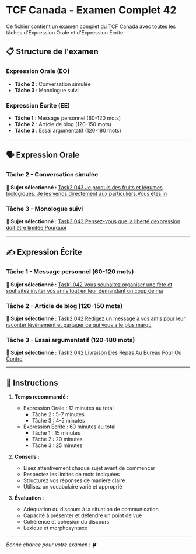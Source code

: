 # TCF Canada - Examen Complet 42

Ce fichier contient un examen complet du TCF Canada avec toutes les tâches d'Expression Orale et d'Expression Écrite.

## 📋 Structure de l'examen

### Expression Orale (EO)
- **Tâche 2** : Conversation simulée
- **Tâche 3** : Monologue suivi

### Expression Écrite (EE)  
- **Tâche 1** : Message personnel (60-120 mots)
- **Tâche 2** : Article de blog (120-150 mots)
- **Tâche 3** : Essai argumentatif (120-180 mots)

---

## 🗣️ Expression Orale

### Tâche 2 - Conversation simulée

**📄 Sujet sélectionné :** [Task2 043 Je produis des fruits et légumes biologiques. Je les vends directement aux particuliers.Vous êtes in](../tcf_canada/eo/task2/task2_043_Je_produis_des_fruits_et_légumes_biologiques._Je_les_vends_directement_aux_particuliers.Vous_êtes_in.md)

### Tâche 3 - Monologue suivi

**📄 Sujet sélectionné :** [Task3 043 Pensez-vous que la liberté dexpression doit être limitée Pourquoi](../tcf_canada/eo/task3/task3_043_Pensez-vous_que_la_liberté_dexpression_doit_être_limitée_Pourquoi.md)

---

## ✍️ Expression Écrite

### Tâche 1 - Message personnel (60-120 mots)

**📄 Sujet sélectionné :** [Task1 042 Vous souhaitez organiser une fête et souhaitez inviter vos amis tout en leur demandant un coup de ma](../tcf_canada/ee/task1/task1_042_Vous_souhaitez_organiser_une_fête_et_souhaitez_inviter_vos_amis_tout_en_leur_demandant_un_coup_de_ma.md)

### Tâche 2 - Article de blog (120-150 mots)

**📄 Sujet sélectionné :** [Task2 042 Rédigez un message à vos amis pour leur raconter lévénement et partager ce qui vous a le plus marqu](../tcf_canada/ee/task2/task2_042_Rédigez_un_message_à_vos_amis_pour_leur_raconter_lévénement_et_partager_ce_qui_vous_a_le_plus_marqu.md)

### Tâche 3 - Essai argumentatif (120-180 mots)

**📄 Sujet sélectionné :** [Task3 042 Livraison Des Repas Au Bureau Pour Ou Contre](../tcf_canada/ee/task3/task3_042_Livraison_Des_Repas_Au_Bureau_Pour_Ou_Contre.md)

---

## 📝 Instructions

1. **Temps recommandé :**
   - Expression Orale : 12 minutes au total
     - Tâche 2 : 5-7 minutes
     - Tâche 3 : 4-5 minutes
   - Expression Écrite : 60 minutes au total
     - Tâche 1 : 15 minutes
     - Tâche 2 : 20 minutes  
     - Tâche 3 : 25 minutes

2. **Conseils :**
   - Lisez attentivement chaque sujet avant de commencer
   - Respectez les limites de mots indiquées
   - Structurez vos réponses de manière claire
   - Utilisez un vocabulaire varié et approprié

3. **Évaluation :**
   - Adéquation du discours à la situation de communication
   - Capacité à présenter et défendre un point de vue
   - Cohérence et cohésion du discours
   - Lexique et morphosyntaxe

---

*Bonne chance pour votre examen ! 🍀*
